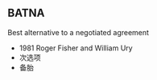 <!-- 
title: BATNA
from: 抖音
create: 2018-09-05
tags: term
-->

## BATNA

Best alternative to a negotiated agreement

- 1981 Roger Fisher and William Ury 
- 次选项
- 备胎